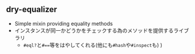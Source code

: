 ## dry-equalizer

* Simple mixin providing equality methods
* インスタンスが同一かどうかをチェックする為のメソッドを提供するライブラリ
  * `#eql?`と`#==`等をはやしてくれる(他にも`#hash`や`#inspect`も)
)
